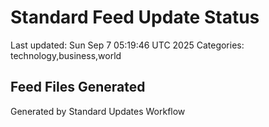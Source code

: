 # Standard Feed Update Status
Last updated: Sun Sep  7 05:19:46 UTC 2025
Categories: technology,business,world

## Feed Files Generated

Generated by Standard Updates Workflow
